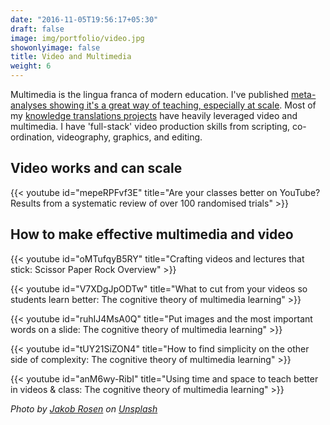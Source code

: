 ```yaml
---
date: "2016-11-05T19:56:17+05:30"
draft: false
image: img/portfolio/video.jpg
showonlyimage: false
title: Video and Multimedia
weight: 6
---
```


Multimedia is the lingua franca of modern education. I've published [meta-analyses showing it's a great way of teaching, especially at scale](https://journals.sagepub.com/doi/10.3102/0034654321990713). Most of my [knowledge translations projects](https://noetel.com.au/projects/knowledge_translation/) have heavily leveraged video and multimedia. I have 'full-stack' video production skills from scripting, co-ordination, videography, graphics, and editing.<!--more-->

## Video works and can scale

{{< youtube id="mepeRPFvf3E" title="Are your classes better on YouTube? Results from a systematic review of over 100 randomised trials" >}}

## How to make effective multimedia and video

{{< youtube id="oMTufqyB5RY" title="Crafting videos and lectures that stick: Scissor Paper Rock Overview" >}}

{{< youtube id="V7XDgJpODTw" title="What to cut from your videos so students learn better: The cognitive theory of multimedia learning" >}}

{{< youtube id="ruhIJ4MsA0Q" title="Put images and the most important words on a slide: The cognitive theory of multimedia learning" >}}

{{< youtube id="tUY21SiZON4" title="How to find simplicity on the other side of complexity: The cognitive theory of multimedia learning" >}}

{{< youtube id="anM6wy-RibI" title="Using time and space to teach better in videos & class: The cognitive theory of multimedia learning" >}}

*Photo by [Jakob Rosen](https://unsplash.com/@jakobnoahrosen?utm_source=unsplash&utm_medium=referral&utm_content=creditCopyText) on [Unsplash](https://unsplash.com/s/photos/video-edit?utm_source=unsplash&utm_medium=referral&utm_content=creditCopyText)*
